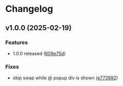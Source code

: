 # Changelog

## v1.0.0 (2025-02-19)

### Features

* 1.0.0 released
([609e75d](https://github.com/vebodev/swap-enter-ms-teams/commit/609e75d61d34292be36eeecfb32eccf8a27ac1ce))

### Fixes

* skip swap while @ popup div is shown
([e773992](https://github.com/vebodev/swap-enter-ms-teams/commit/e7739924a9930b8d6f6849496da9e9a9baf41419))

